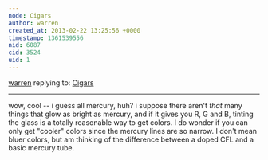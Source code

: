 ```yaml
---
node: Cigars
author: warren
created_at: 2013-02-22 13:25:56 +0000
timestamp: 1361539556
nid: 6087
cid: 3524
uid: 1
---
```




[warren](../profile/warren) replying to: [Cigars](../notes/cfastie/2-21-2013/cigars)

----
wow, cool -- i guess all mercury, huh? i suppose there aren't *that* many things that glow as bright as mercury, and if it gives you R, G and B, tinting the glass is a totally reasonable way to get colors. I do wonder if you can only get "cooler" colors since the mercury lines are so narrow. I don't mean bluer colors, but am thinking of the difference between a doped CFL and a basic mercury tube.